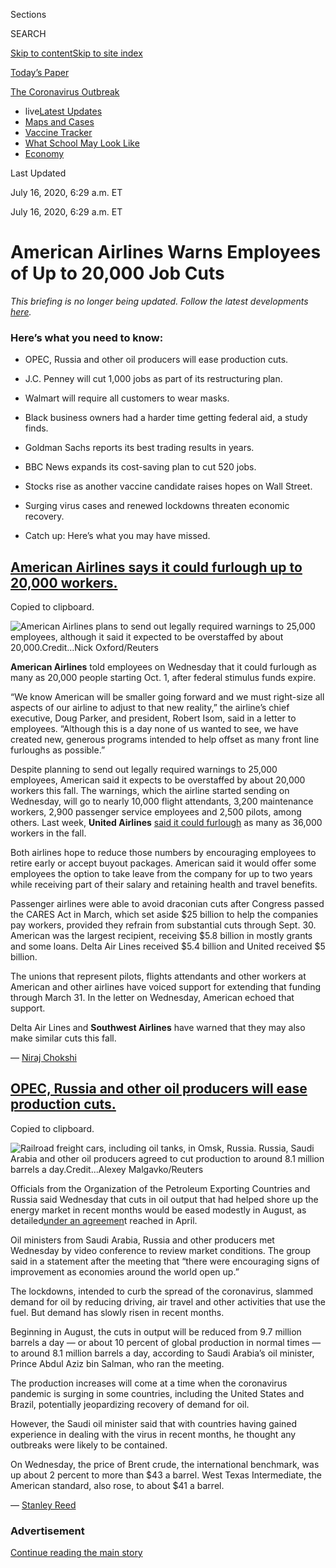 <div id="app">

<div>

<div>

<div>

<div class="NYTAppHideMasthead css-ri3gv3 e1suatyy0">

<div class="section css-ui9rw0 e1suatyy2">

<div class="css-eph4ug er09x8g0">

<div class="css-6n7j50">

</div>

<span class="css-1dv1kvn">Sections</span>

<div class="css-10488qs">

<span class="css-1dv1kvn">SEARCH</span>

</div>

[Skip to content](#site-content)[Skip to site
index](#site-index)

</div>

<div class="css-10698na e1huz5gh0">

</div>

</div>

<div id="masthead-bar-one" class="section hasLinks css-15hmgas e1csuq9d3">

<div class="css-uqyvli e1csuq9d0">

</div>

<div class="css-1uqjmks e1csuq9d1">

</div>

<div class="css-9e9ivx">

[](https://myaccount.nytimes.com/auth/login?response_type=cookie&client_id=vi)

</div>

<div class="css-1bvtpon e1csuq9d2">

[Today’s
Paper](https://www.nytimes.com/section/todayspaper)

</div>

</div>

</div>

</div>

<div data-aria-hidden="false">

<div id="site-content" data-role="main">

<div class="css-15bl40j">

<div id="styln-prism-menu-1592847958612" class="section interactive-content interactive-size-medium css-1ufzkuw" data-id="100000007203936">

<div class="css-17ih8de interactive-body" data-sourceid="100000007203936">

<div id="scroll-container" class="css-1gj85ro">

[<span class="styln-title-wrap"><span class="css-1pje3qr">The
Coronavirus</span><span class="css-1pje3qr">
Outbreak</span></span>](https://www.nytimes.com/news-event/coronavirus)

  - <span class="css-kqxiym" data-emphasize="true">live</span>[Latest
    Updates](https://www.nytimes.com/2020/08/01/world/coronavirus-covid-19.html)
  - [Maps and
    Cases](https://www.nytimes.com/interactive/2020/us/coronavirus-us-cases.html)
  - [Vaccine
    Tracker](https://www.nytimes.com/interactive/2020/science/coronavirus-vaccine-tracker.html)
  - [What School May Look
    Like](https://www.nytimes.com/interactive/2020/07/29/us/schools-reopening-coronavirus.html)
  - [Economy](https://www.nytimes.com/live/2020/07/31/business/stock-market-today-coronavirus)

</div>

</div>

</div>

</div>

<div class="css-mj09ha">

<span>Last Updated <span class="css-vxcmzt"></span></span>

<div class="css-ki347z">

<span class="css-1656jku">July 16, 2020, 6:29 a.m.
ET</span><span class="css-xwx5dt"></span>

</div>

<span class="css-1dv1kvn" data-aria-live="polite">July 16, 2020, 6:29
a.m.
ET</span>

</div>

<div class="css-ftdtgk">

<div class="css-1vkm6nb ehdk2mb0">

# American Airlines Warns Employees of Up to 20,000 Job Cuts

</div>

<div style="max-width:100%;margin:0 auto">

<div class="css-17dprlf" data-id="100000007018136" data-slug="us-live-markets-in-article-no-chart" style="max-width:600px">

</div>

</div>

*This briefing is no longer being updated. Follow the latest
developments*
[*here*](https://www.nytimes.com/live/2020/07/16/business/stock-market-today-coronavirus)*.*

</div>

<div id="feed-top" class="css-7pw99z">

</div>

### Here’s what you need to know:

  - [](#opec-russia-and-other-oil-producers-will-ease-production-cuts)
    
    <span>OPEC, Russia and other oil producers will ease production
    cuts.</span>

  - [](#jc-penney-will-cut-1000-jobs-as-part-of-its-restructuring-plan)
    
    <span>J.C. Penney will cut 1,000 jobs as part of its restructuring
    plan.</span>

  - [](#walmart-will-require-all-customers-to-wear-masks)
    
    <span>Walmart will require all customers to wear
    masks.</span>

  - [](#black-business-owners-had-a-harder-time-getting-federal-aid-a-study-finds)
    
    <span>Black business owners had a harder time getting federal aid, a
    study finds.</span>

  - [](#goldman-sachs-reports-its-best-trading-results-in-years)
    
    <span>Goldman Sachs reports its best trading results in
    years.</span>

  - [](#bbc-news-expands-its-cost-saving-plan-to-cut-520-jobs)
    
    <span>BBC News expands its cost-saving plan to cut 520
    jobs.</span>

  - [](#stocks-rise-as-another-vaccine-candidate-raises-hopes-on-wall-street)
    
    <span>Stocks rise as another vaccine candidate raises hopes on Wall
    Street.</span>

  - [](#surging-virus-cases-and-renewed-lockdowns-threaten-economic-recovery)
    
    <span>Surging virus cases and renewed lockdowns threaten economic
    recovery.</span>

  - [](#catch-up-heres-what-you-may-have-missed)
    
    <span>Catch up: Here’s what you may have
missed.</span>

<div class="live-blog-post css-10d3q4a" data-test-id="live-blog-post" data-source-id="100000007240940">

<div id="american-airlines-says-it-could-furlough-up-to-20000-workers" class="css-608m5d">

</div>

<div class="css-j3uhc5">

<div class="css-bd1680">

## [American Airlines says it could furlough up to 20,000 workers.](#american-airlines-says-it-could-furlough-up-to-20000-workers)

<span class="css-uj8f8v" data-aria-live="polite">Copied to
clipboard.</span>

</div>

</div>

<div class="css-79elbk" data-testid="photoviewer-wrapper">

<div class="css-z3e15g" data-testid="photoviewer-wrapper-hidden">

</div>

<div class="css-1a48zt4 ehw59r15" data-testid="photoviewer-children">

![<span class="css-16f3y1r e13ogyst0" data-aria-hidden="true">American
Airlines plans to send out legally required warnings to 25,000
employees, although it said it expected to be overstaffed by about
20,000.</span><span class="css-cnj6d5 e1z0qqy90" itemprop="copyrightHolder"><span class="css-1ly73wi e1tej78p0">Credit...</span><span><span>Nick
Oxford/Reuters</span></span></span>](https://static01.nyt.com/images/2020/07/15/business/15markets-brf-airlines/merlin_173989038_4d10cec3-d938-4ff0-aa4f-9df9e05d750d-articleLarge.jpg?quality=75&auto=webp&disable=upscale)

</div>

</div>

**American Airlines** told employees on Wednesday that it could furlough
as many as 20,000 people starting Oct. 1, after federal stimulus funds
expire.

“We know American will be smaller going forward and we must right-size
all aspects of our airline to adjust to that new reality,” the airline’s
chief executive, Doug Parker, and president, Robert Isom, said in a
letter to employees. “Although this is a day none of us wanted to see,
we have created new, generous programs intended to help offset as many
front line furloughs as possible.”

Despite planning to send out legally required warnings to 25,000
employees, American said it expects to be overstaffed by about 20,000
workers this fall. The warnings, which the airline started sending on
Wednesday, will go to nearly 10,000 flight attendants, 3,200 maintenance
workers, 2,900 passenger service employees and 2,500 pilots, among
others. Last week, **United Airlines** [said it could
furlough](https://www.nytimes.com/2020/07/08/business/united-airlines-furlough-36000.html)
as many as 36,000 workers in the fall.

Both airlines hope to reduce those numbers by encouraging employees to
retire early or accept buyout packages. American said it would offer
some employees the option to take leave from the company for up to two
years while receiving part of their salary and retaining health and
travel benefits.

Passenger airlines were able to avoid draconian cuts after Congress
passed the CARES Act in March, which set aside $25 billion to help the
companies pay workers, provided they refrain from substantial cuts
through Sept. 30. American was the largest recipient, receiving $5.8
billion in mostly grants and some loans. Delta Air Lines received $5.4
billion and United received $5 billion.

The unions that represent pilots, flights attendants and other workers
at American and other airlines have voiced support for extending that
funding through March 31. In the letter on Wednesday, American echoed
that support.

Delta Air Lines and **Southwest Airlines** have warned that they may
also make similar cuts this fall.

<div class="css-j3uhc5">

— [<span class="css-1baulvz last-byline" itemprop="name">Niraj
Chokshi</span>](https://www.nytimes.com/by/niraj-chokshi)

</div>

</div>

<div class="live-blog-post css-10d3q4a" data-test-id="live-blog-post" data-source-id="100000007240044">

<div id="opec-russia-and-other-oil-producers-will-ease-production-cuts" class="css-608m5d">

</div>

<div class="css-j3uhc5">

<div class="css-bd1680">

## [OPEC, Russia and other oil producers will ease production cuts.](#opec-russia-and-other-oil-producers-will-ease-production-cuts)

<span class="css-uj8f8v" data-aria-live="polite">Copied to
clipboard.</span>

</div>

</div>

<div class="css-79elbk" data-testid="photoviewer-wrapper">

<div class="css-z3e15g" data-testid="photoviewer-wrapper-hidden">

</div>

<div class="css-1a48zt4 ehw59r15" data-testid="photoviewer-children">

![<span class="css-16f3y1r e13ogyst0" data-aria-hidden="true">Railroad
freight cars, including oil tanks, in Omsk, Russia. Russia, Saudi Arabia
and other oil producers agreed to cut production to around 8.1 million
barrels a
day.</span><span class="css-cnj6d5 e1z0qqy90" itemprop="copyrightHolder"><span class="css-1ly73wi e1tej78p0">Credit...</span><span><span>Alexey
Malgavko/Reuters</span></span></span>](https://static01.nyt.com/images/2020/07/15/business/15opec/merlin_173099943_7f0bb98c-55f9-4ac9-abd8-19f6a1906b99-articleLarge.jpg?quality=75&auto=webp&disable=upscale)

</div>

</div>

Officials from the Organization of the Petroleum Exporting Countries and
Russia said Wednesday that cuts in oil output that had helped shore up
the energy market in recent months would be eased modestly in August, as
detailed[under an
agreemen](https://www.nytimes.com/2020/04/09/business/energy-environment/opec-saudiarabia-russia-oil-coronavirus.html)t
reached in April.

Oil ministers from Saudi Arabia, Russia and other producers met
Wednesday by video conference to review market conditions. The group
said in a statement after the meeting that “there were encouraging signs
of improvement as economies around the world open up.”

The lockdowns, intended to curb the spread of the coronavirus, slammed
demand for oil by reducing driving, air travel and other activities that
use the fuel. But demand has slowly risen in recent months.

Beginning in August, the cuts in output will be reduced from 9.7 million
barrels a day — or about 10 percent of global production in normal times
— to around 8.1 million barrels a day, according to Saudi Arabia’s oil
minister, Prince Abdul Aziz bin Salman, who ran the meeting.

The production increases will come at a time when the coronavirus
pandemic is surging in some countries, including the United States and
Brazil, potentially jeopardizing recovery of demand for oil.

However, the Saudi oil minister said that with countries having gained
experience in dealing with the virus in recent months, he thought any
outbreaks were likely to be contained.

On Wednesday, the price of Brent crude, the international benchmark, was
up about 2 percent to more than $43 a barrel. West Texas Intermediate,
the American standard, also rose, to about $41 a barrel.

<div class="css-j3uhc5">

— [<span class="css-1baulvz last-byline" itemprop="name">Stanley
Reed</span>](https://www.nytimes.com/by/stanley-reed)

</div>

</div>

<div id="ad-0" class="css-1pmeh62">

<div class="css-142l3g4">

### Advertisement

[Continue reading the main
story](#after-dfp-ad-mid1)

<div id="dfp-ad-mid1" class="ad dfp-ad-mid1-wrapper" style="text-align:center;height:100%;display:block">

</div>

<div id="after-dfp-ad-mid1">

</div>

</div>

</div>

<div class="live-blog-post css-10d3q4a" data-test-id="live-blog-post" data-source-id="100000007240199">

<div id="jc-penney-will-cut-1000-jobs-as-part-of-its-restructuring-plan" class="css-608m5d">

</div>

<div class="css-j3uhc5">

<div class="css-bd1680">

## [J.C. Penney will cut 1,000 jobs as part of its restructuring plan.](#jc-penney-will-cut-1000-jobs-as-part-of-its-restructuring-plan)

<span class="css-uj8f8v" data-aria-live="polite">Copied to
clipboard.</span>

</div>

</div>

<div class="css-79elbk" data-testid="photoviewer-wrapper">

<div class="css-z3e15g" data-testid="photoviewer-wrapper-hidden">

</div>

<div class="css-1a48zt4 ehw59r15" data-testid="photoviewer-children">

![<span class="css-16f3y1r e13ogyst0" data-aria-hidden="true">J.C.
Penney will cut 1,000 corporate, field management and international jobs
on top of job cuts tied to the retailer’s first round of store
closures.</span><span class="css-cnj6d5 e1z0qqy90" itemprop="copyrightHolder"><span class="css-1ly73wi e1tej78p0">Credit...</span><span><span>Mike
Blake/Reuters</span></span></span>](https://static01.nyt.com/images/2020/07/15/business/15markets-brf-penney/merlin_174566424_f84dfbf9-6b2e-4e29-a5e5-b600af190204-articleLarge.jpg?quality=75&auto=webp&disable=upscale)

</div>

</div>

**J.C. Penney**, the 118-year-old retailer that [filed for
bankruptcy](https://www.nytimes.com/2020/05/15/business/jc-penney-bankruptcy-coronavirus.html)
in May, said [on
Wednesday](https://ir.jcpenney.com/news-events/press-releases/detail/619/jcpenney-announces-organizational-restructuring)
that it would cut 1,000 corporate, field management and international
jobs, as the company shrinks and closes 152 stores.

The layoffs are separate from job cuts tied to the retailer’s first
round of store closures, where most liquidation sales [have
started.](https://companyblog.jcpnewsroom.com/storeclosings/) A
spokeswoman for J.C. Penney has said that the retailer plans to close up
to 250 locations over all, which would leave it with roughly 600 stores.

J.C. Penney, which is based in Plano, Texas, said in bankruptcy filings
that it had nearly 85,000 associates, but did not specify how many were
full or part time.

The cuts at the corporate level add to the broader pain in the retail
industry, which has been left reeling from the pandemic. The disruption
has forced a spate of bankruptcies since May and spurred layoffs at
surviving retailers. Macy’s said [last
month](https://www.nytimes.com/2020/06/25/business/stock-market-today-coronavirus.html)that
it would cut about 3,900 corporate and management jobs, or 25 percent of
that staff.

<div class="css-j3uhc5">

— [<span class="css-1baulvz last-byline" itemprop="name">Sapna
Maheshwari</span>](https://www.nytimes.com/by/sapna-maheshwari)

</div>

</div>

<div class="live-blog-post css-10d3q4a" data-test-id="live-blog-post" data-source-id="100000007239988">

<div id="walmart-will-require-all-customers-to-wear-masks" class="css-608m5d">

</div>

<div class="css-j3uhc5">

<div class="css-bd1680">

## [Walmart will require all customers to wear masks.](#walmart-will-require-all-customers-to-wear-masks)

<span class="css-uj8f8v" data-aria-live="polite">Copied to
clipboard.</span>

</div>

</div>

<div class="css-79elbk" data-testid="photoviewer-wrapper">

<div class="css-z3e15g" data-testid="photoviewer-wrapper-hidden">

</div>

<div class="css-1a48zt4 ehw59r15" data-testid="photoviewer-children">

![<span class="css-16f3y1r e13ogyst0" data-aria-hidden="true">Customers
are now required to wear masks when shopping at Walmart stores across
the
country.</span><span class="css-cnj6d5 e1z0qqy90" itemprop="copyrightHolder"><span class="css-1ly73wi e1tej78p0">Credit...</span><span><span>Scott
Olson/Getty
Images</span></span></span>](https://static01.nyt.com/images/2020/07/15/business/15-markets-brf-walmart/15-markets-brf-walmart-articleLarge.jpg?quality=75&auto=webp&disable=upscale)

</div>

</div>

**Walmart** will begin requiring that all of its customers wear masks in
its stores, starting on Monday.

The new rule from the nation’s largest retailer, which has more than
5,000 stores nationwide, is a strong statement about wearing masks in
public space at a time when the issue has become politicized.

In a statement, Walmart said that 65 percent of its stores, which
include Walmarts and **Sam’s Clubs**, are in areas where there is
already some form of government mandate to wear masks.

At Sam’s Clubs, the company said that it would provide complimentary
masks to customers who did not already have one. (Sam’s Club customers
have to pay a membership fee to shop there.)

But in Walmart stores — which are far more numerous — the details for
this new policy are still being ironed out.

The company said it was creating a new job called a “health ambassador.”
That person will be stationed next to the front door and will remind
customers of the new rule.

“Ambassadors will receive special training to help make the process as
smooth as possible for customers,’’ Walmart said, and “will work with
those who show up at a store without a face covering to find a solution
that works for everyone.”

The retailer did not immediately identify what those possible solutions
might be or say that it would provide masks to customers who didn’t have
one.

Walmart joins a growing list of companies that are requiring customers
to wear masks, including **Starbucks** and **Best Buy**. The retailer
**Kohl’s** said on Wednesday that its customers would be required to
wear masks starting Monday, and the grocery chain **Kroger** [announced
on Twitter](https://twitter.com/KrogerNews/status/1283496129825513474)
that its customers would, too, starting July 22.

<div class="css-j3uhc5">

— [<span class="css-1baulvz last-byline" itemprop="name">Michael
Corkery</span>](https://www.nytimes.com/by/michael-corkery)

</div>

<div>

</div>

</div>

<div class="live-blog-post css-10d3q4a" data-test-id="live-blog-post" data-source-id="100000007241078">

<div id="black-business-owners-had-a-harder-time-getting-federal-aid-a-study-finds" class="css-608m5d">

</div>

<div class="css-j3uhc5">

<div class="css-bd1680">

## [Black business owners had a harder time getting federal aid, a study finds.](#black-business-owners-had-a-harder-time-getting-federal-aid-a-study-finds)

<span class="css-uj8f8v" data-aria-live="polite">Copied to
clipboard.</span>

</div>

</div>

<div class="css-79elbk" data-testid="photoviewer-wrapper">

<div class="css-z3e15g" data-testid="photoviewer-wrapper-hidden">

</div>

<div class="css-1a48zt4 ehw59r15" data-testid="photoviewer-children">

![<span class="css-16f3y1r e13ogyst0" data-aria-hidden="true">Spiked
Spin, a Black-owned business in the Bedford-Stuyvesant section of
Brooklyn. </span><span class="css-cnj6d5 e1z0qqy90" itemprop="copyrightHolder"><span class="css-1ly73wi e1tej78p0">Credit...</span><span><span>Laylah
Amatullah Barrayn for The New York
Times</span></span></span>](https://static01.nyt.com/images/2020/07/15/business/15virus-pppbias/merlin_173891673_efb90f4a-ea7b-413e-a880-9216c5ccd946-articleLarge.jpg?quality=75&auto=webp&disable=upscale)

</div>

</div>

Black business owners are more likely to be hindered in seeking
coronavirus financial aid than their white peers, a new study has found.

[The
study](https://ncrc.org/despite-gaping-holes-in-government-data-tests-show-ppp-borrowers-faced-discrimination/)
looked at how more than a dozen Washington-area banks handled requests
for loans under the federal government’s Paycheck Protection Program. It
was conducted by the National Community Reinvestment Coalition, a
nonprofit organization in Washington, in partnership with researchers
from universities in Utah and New Jersey.

From late April to late May, the researchers and the nonprofit group,
which advocates better access to capital for low-income and minority
communities, sent pairs of would-be loan applicants to branches of 17
banks. In each pair, a Black borrower and a white borrower shared
similar credit and asset characteristics. To make the study more
conservative, the researchers gave each Black borrower a slightly better
financial profile than his or her white counterpart.

The Black borrowers were offered different products and treated
significantly worse by employees than white borrowers in 43 percent of
the tests, the study found. Of the 17 banks, some of which were tested
through multiple branches, 13 had at least one test in which a white
borrower was treated better than his or her Black counterpart. In the
rest of the tests, the pairs were treated relatively equally or the
difference wasn’t significant enough to count as a violation of fair
lending laws, in the researchers’ view.

Critics of the $660 billion program — which was intended to prop up
small businesses through forgivable loans — have said that its structure
was likely to [perpetuate historical
inequalities](https://www.nytimes.com/2020/04/10/business/minority-business-coronavirus-loans.html)
in the financial system, where Black Americans have struggled to obtain
credit and capital.

<div class="css-j3uhc5">

— [<span class="css-1baulvz last-byline" itemprop="name">Emily
Flitter</span>](https://www.nytimes.com/by/emily-flitter)

</div>

<div>

</div>

</div>

<div id="ad-1" class="css-1pmeh62">

<div class="css-142l3g4">

### Advertisement

[Continue reading the main
story](#after-dfp-ad-mid2)

<div id="dfp-ad-mid2" class="ad dfp-ad-mid2-wrapper" style="text-align:center;height:100%;display:block">

</div>

<div id="after-dfp-ad-mid2">

</div>

</div>

</div>

<div class="live-blog-post css-10d3q4a" data-test-id="live-blog-post" data-source-id="100000007239740">

<div id="goldman-sachs-reports-its-best-trading-results-in-years" class="css-608m5d">

</div>

<div class="css-j3uhc5">

<div class="css-bd1680">

## [Goldman Sachs reports its best trading results in years.](#goldman-sachs-reports-its-best-trading-results-in-years)

<span class="css-uj8f8v" data-aria-live="polite">Copied to
clipboard.</span>

</div>

</div>

<div class="css-79elbk" data-testid="photoviewer-wrapper">

<div class="css-z3e15g" data-testid="photoviewer-wrapper-hidden">

</div>

<div class="css-1a48zt4 ehw59r15" data-testid="photoviewer-children">

![<span class="css-cnj6d5 e1z0qqy90" itemprop="copyrightHolder"><span class="css-1ly73wi e1tej78p0">Credit...</span><span><span>Emon
Hassan for The New York
Times</span></span></span>](https://static01.nyt.com/images/2020/07/15/business/15-markets-brf-goldman/merlin_170488995_fc310b97-3a9e-4b88-9450-1d3ffd030d66-articleLarge.jpg?quality=75&auto=webp&disable=upscale)

</div>

</div>

Buoyed by heightened activity in the markets, **Goldman Sachs** reported
its highest bond-trading revenue in nine years, helping it to deliver a
solidly profitable quarter despite increased costs and a slowdown in
other areas of its business.

Revenue spiked in Goldman’s trading area, more than doubling the unit’s
performance from a year ago, and rose dramatically in its
investment-banking business. Overall, the firm’s revenue for the second
quarter was $13.3 billion, a 41 percent upswing from the same period
last year. Its earnings were $2.4 billion, essentially the same as a
year ago.

During the quarter, compensation costs rose substantially, as did other
expenses that were not specified, perhaps reflecting an increasing
set-aside for future legal costs. That theme has been borne out by
[other large
banks](https://www.nytimes.com/2020/07/14/business/big-banks-quarterly-results.html)
this week, whose quarterly profits plunged as they stowed away money to
protect them from future losses.

<div class="css-j3uhc5">

— [<span class="css-1baulvz last-byline" itemprop="name">Kate
Kelly</span>](https://www.nytimes.com/by/kate-kelly)

</div>

</div>

<div class="live-blog-post css-10d3q4a" data-test-id="live-blog-post" data-source-id="100000007239870">

<div id="bbc-news-expands-its-cost-saving-plan-to-cut-520-jobs" class="css-608m5d">

</div>

<div class="css-j3uhc5">

<div class="css-bd1680">

## [BBC News expands its cost-saving plan to cut 520 jobs.](#bbc-news-expands-its-cost-saving-plan-to-cut-520-jobs)

<span class="css-uj8f8v" data-aria-live="polite">Copied to
clipboard.</span>

</div>

</div>

<div class="css-79elbk" data-testid="photoviewer-wrapper">

<div class="css-z3e15g" data-testid="photoviewer-wrapper-hidden">

</div>

<div class="css-1a48zt4 ehw59r15" data-testid="photoviewer-children">

![<span class="css-16f3y1r e13ogyst0" data-aria-hidden="true">The
coronavirus pandemic has put more strain on the BBC’s budget, leading to
a sprawling cost-cutting
plan.</span><span class="css-cnj6d5 e1z0qqy90" itemprop="copyrightHolder"><span class="css-1ly73wi e1tej78p0">Credit...</span><span><span>Will
Oliver/EPA, via
Shutterstock</span></span></span>](https://static01.nyt.com/images/2020/07/15/business/15markets-brf-bbc/merlin_174148854_84204a2c-c5fc-45a7-8d29-f18a2fb18ae1-articleLarge.jpg?quality=75&auto=webp&disable=upscale)

</div>

</div>

BBC News is cutting 520 jobs as part of a sprawling cost-cutting plan,
[70 more jobs than previously
announced](https://www.bbc.co.uk/mediacentre/latestnews/2020/news-modernisation-update)
because the pandemic has put more strain on the British broadcaster’s
budget.

In January, 450 job losses were announced but then postponed in March to
meet the demands of covering coronavirus and its impact. The reactivated
plan, detailed on Wednesday, will be even more sweeping. [“The Andrew
Neil
Show,”](https://www.nytimes.com/2019/12/06/world/europe/boris-johnson-andrew-neil-interview.html)hosted
by the longtime political interviewer, [will be
cut](https://www.bbc.co.uk/news/entertainment-arts-53416067), business
news coverage will be scaled down, and there will be reductions in World
Service programming, among other changes.

“The increased financial pressure on the BBC as a result of Covid-19
means the number of job losses in BBC News will rise to around 520,” the
organization, which has been financed by an annual license fee paid by
listeners and viewers for nearly 100 years, said on Wednesday. “This
will include senior management posts.”

In 2016, the BBC announced it needed to save 800 million pounds ($1
billion), with about a tenth of that coming from the 6,000-person news
department. In addition to the 520 job losses in BBC News, the BBC said
in recent weeks it would cut [600 jobs from regional services in
England, Scotland, Northern Ireland and
Wales](https://www.bbc.co.uk/news/entertainment-arts-53263793).

The BBC has also renewed its plan to [end free
TV](https://www.theguardian.com/media/2020/jul/09/bbc-to-end-free-tv-licences-for-most-over-75s)licenses
for people over 75, a move that has caused clashes with the government.

Earlier on Wednesday, [The Guardian
newspaper](https://www.nytimes.com/live/2020/07/15/business/stock-market-today-coronavirus#the-guardian-seeing-unsustainable-losses-will-cut-180-jobs)said
it planned to cut 12 percent of its work force, about 180 jobs.

<div class="css-j3uhc5">

— <span class="css-1baulvz last-byline" itemprop="name">Eshe
Nelson</span>

</div>

</div>

<div class="live-blog-post css-10d3q4a" data-test-id="live-blog-post" data-source-id="100000007239570">

<div id="stocks-rise-as-another-vaccine-candidate-raises-hopes-on-wall-street" class="css-608m5d">

</div>

<div class="css-j3uhc5">

<div class="css-bd1680">

## [Stocks rise as another vaccine candidate raises hopes on Wall Street.](#stocks-rise-as-another-vaccine-candidate-raises-hopes-on-wall-street)

<span class="css-uj8f8v" data-aria-live="polite">Copied to
clipboard.</span>

</div>

</div>

<div class="css-79elbk" data-testid="photoviewer-wrapper">

<div class="css-z3e15g" data-testid="photoviewer-wrapper-hidden">

</div>

<div class="css-1a48zt4 ehw59r15" data-testid="photoviewer-children">

![<span class="css-cnj6d5 e1z0qqy90" itemprop="copyrightHolder"><span class="css-1ly73wi e1tej78p0">Credit...</span><span><span>Amr
Alfiky/The New York
Times</span></span></span>](https://static01.nyt.com/images/2020/07/15/business/15markets-brf-stocks/merlin_174540324_b5e461b7-fecd-40ca-a07b-b7d06f5e090a-articleLarge.jpg?quality=75&auto=webp&disable=upscale)

</div>

</div>

Stocks rose on Wednesday, lifted by a drugmaker’s report of progress
with a promising, but early-stage, candidate for a coronavirus vaccine,
and data on industrial production added to evidence of the economy’s
recovery.

The S\&P 500 jumped about 1 percent. Markets in Frankfurt, Paris and
London also rose sharply.

Oil prices were also higher, on a day when major producers decided to
[ease restrictions on
output](https://www.nytimes.com/2020/07/12/business/economy/opec-russia-oil-production-coronavirus.html).
The production curbs were approved in April when the industry was facing
a calamitous fall in oil demand, and any relaxing of the rules would
signal stronger energy markets.

The gains on Wall Street were largely spurred by news from the [biotech
company](https://www.nytimes.com/2020/07/14/health/cornavirus-vaccine-moderna.html?action=click&module=Top%20Stories&pgtype=Homepage)**[Moderna](https://www.nytimes.com/2020/07/14/health/cornavirus-vaccine-moderna.html?action=click&module=Top%20Stories&pgtype=Homepage)**,
based in Cambridge, Mass., which said an experimental drug provoked a
positive immune response and appeared safe among the first 45 people who
received it. It is the first coronavirus vaccine to be tested in humans,
and Moderna’s shares were sharply higher.

Policymakers and economists have long predicted that a complete recovery
in growth depends on the development of a vaccine, and investors have
been quick to respond to even the slightest signs of progress toward
one.

On Wednesday, the rally was led by companies that have the most to gain
from a return to pre-pandemic levels of travel and consumption.
**American Airlines**, **Gap**, and **MGM Resorts** — which have become
a proxy for the market’s enthusiasm about a rebound — were all among the
best-performing stocks in the S\&P 500.

Investors also learned that industrial production in the United States
jumped by more than expected in June, recovering from earlier declines
as factories were reopened. The report is just the latest of several —
from data on housing sales to hiring — that highlight the economy’s
bounce back from the depths of a recession earlier in the year.

That recovery, however, is threatened by a rise in new coronavirus cases
around the world. And as governments reimpose restrictions on activity
and government assistance programs come to an end, some economists have
warned that the recovery is likely to take longer than investors
anticipate.

<div class="css-j3uhc5">

— [<span class="css-1baulvz" itemprop="name">Kevin
Granville</span>](https://www.nytimes.com/by/kevin-granville) and
<span class="css-1baulvz last-byline" itemprop="name">Mohammed
Hadi</span>

</div>

</div>

<div id="ad-2" class="css-1pmeh62">

<div class="css-142l3g4">

### Advertisement

[Continue reading the main
story](#after-dfp-ad-mid3)

<div id="dfp-ad-mid3" class="ad dfp-ad-mid3-wrapper" style="text-align:center;height:100%;display:block">

</div>

<div id="after-dfp-ad-mid3">

</div>

</div>

</div>

<div class="live-blog-post css-10d3q4a" data-test-id="live-blog-post" data-source-id="100000007239225">

<div id="surging-virus-cases-and-renewed-lockdowns-threaten-economic-recovery" class="css-608m5d">

</div>

<div class="css-j3uhc5">

<div class="css-bd1680">

## [Surging virus cases and renewed lockdowns threaten economic recovery.](#surging-virus-cases-and-renewed-lockdowns-threaten-economic-recovery)

<span class="css-uj8f8v" data-aria-live="polite">Copied to
clipboard.</span>

</div>

</div>

<div class="css-79elbk" data-testid="photoviewer-wrapper">

<div class="css-z3e15g" data-testid="photoviewer-wrapper-hidden">

</div>

<div class="css-1a48zt4 ehw59r15" data-testid="photoviewer-children">

![<span class="css-16f3y1r e13ogyst0" data-aria-hidden="true">The front
doors of Public School 23 in the Bronx. New York officials are preparing
to bring students back for only part-time instruction in the
fall.</span><span class="css-cnj6d5 e1z0qqy90" itemprop="copyrightHolder"><span class="css-1ly73wi e1tej78p0">Credit...</span><span><span>Victor
J. Blue for The New York
Times</span></span></span>](https://static01.nyt.com/images/2020/07/14/business/14dc-virus-econ-01/merlin_171513651_f6fb6c04-feb1-44ed-8fb3-202b405fee63-articleLarge.jpg?quality=75&auto=webp&disable=upscale)

</div>

</div>

The United States economy is headed for a tumultuous autumn, with the
threat of closed schools, renewed government lockdowns, empty stadiums
and an uncertain amount of federal support for businesses and unemployed
workers all [clouding hopes for a rapid rebound from
recession](https://www.nytimes.com/2020/07/15/business/economy/economic-recovery-coronavirus-resurgence.html).

For months, the prevailing wisdom among investors, Trump administration
officials and many economic forecasters was that after plunging into
recession this spring, the country’s recovery would accelerate in late
summer and take off in the fall as the virus receded, restrictions on
commerce loosened, and consumers reverted to more normal spending
patterns. Job gains in May and June fueled those rosy predictions.

But failure to suppress a [resurgence of confirmed
infections](https://www.nytimes.com/interactive/2020/us/coronavirus-us-cases.html)
is threatening to choke the recovery and push the country back into a
recessionary spiral — one that could inflict long-term damage on workers
and businesses large and small, unless Congress reconsiders the scale of
federal aid that may be required in the months to come.

The looming economic pain was evident on Tuesday as big companies
forecast gloomy months ahead. Delta Air Lines said it was [cutting back
plans](https://www.cnbc.com/2020/07/14/delta-dal-posts-2q-loss-amid-coronavirus-pandemic.html)
to add flights in August and beyond, citing flagging consumer demand.
The nation’s [biggest
banks](https://www.nytimes.com/2020/07/14/business/big-banks-quarterly-results.html)
warned that they were setting aside billions of dollars to cover
anticipated losses as customers fail to pay their mortgages and other
loans in the months to come.

“The earlier-than-anticipated resumption in activity has been
accompanied by a sharp increase in the virus spread in many areas,” Lael
Brainard, a Federal Reserve governor, said on Tuesday. “Even if the
virus spread flattens, the recovery is likely to face headwinds from
diminished activity and costly adjustments in some sectors, along with
impaired incomes among many consumers and businesses.”

<div class="css-j3uhc5">

— [<span class="css-1baulvz" itemprop="name">Jim
Tankersley</span>](https://www.nytimes.com/by/jim-tankersley) and
[<span class="css-1baulvz last-byline" itemprop="name">Ben
Casselman</span>](https://www.nytimes.com/by/ben-casselman)

</div>

<div>

</div>

</div>

<div class="live-blog-post css-10d3q4a" data-test-id="live-blog-post" data-source-id="100000007239202">

<div id="catch-up-heres-what-you-may-have-missed" class="css-608m5d">

</div>

<div class="css-j3uhc5">

<div class="css-bd1680">

## [Catch up: Here’s what you may have missed.](#catch-up-heres-what-you-may-have-missed)

<span class="css-uj8f8v" data-aria-live="polite">Copied to
clipboard.</span>

</div>

</div>

  - **The Paper Store** filed for bankruptcy protection Tuesday citing
    the financial strain caused by closing all of its stores for weeks
    at a time because of coronavirus lockdowns. The chain, which has
    sold specialty gifts for 55 years, operates a warehouse and 86
    stores throughout the Northeast and employs roughly 2,000 people.
    The company hopes to sell by late August in order to get the cash
    needed to buy millions of dollars worth of inventory for Christmas,
    its busiest season.

  - The Trump administration, which mistakenly sent $1.4 billion of
    stimulus money to dead people, has begun canceling checks [that were
    delivered to the
    deceased](https://www.nytimes.com/live/2020/07/14/business/stock-market-updates-coronavirus#the-irs-wants-the-stimulus-money-it-sent-to-dead-people-back).
    The Internal Revenue Service said in an update on its website that
    such checks should still be returned to the federal government but
    that it was taking action to ensure they cannot be cashed. A
    Government Accountability Office report [released last
    month](https://www.nytimes.com/2020/06/25/us/politics/coronavirus-stimulus-dead-people.html)
    found that about $1.4 billion of the $270 billion of direct stimulus
    payments went to the deceased.

  - Three of the nation’s biggest banks revealed that [they had set
    aside billions of
    dollars](https://www.nytimes.com/live/2020/07/14/business/stock-market-updates-coronavirus#banks-stockpile-billions-as-they-prepare-for-things-to-get-worse)
    to cover potential losses on loans, signaling that they do not
    expect consumers and corporations to be able to pay their debts in
    the coming months as the pandemic continues to gut employment and
    commerce. Collectively, **JPMorgan Chase**, **Citigroup** and
    **Wells Fargo** have put aside $25 billion during the second
    quarter, they said. As a result, their quarterly profits plunged. It
    was Wells Fargo’s first quarterly loss since 2008.

  - Lael Brainard, a Federal Reserve governor, warned that a second wave
    of coronavirus cases [could imperil the economy and markets once
    again](https://www.nytimes.com/live/2020/07/14/business/stock-market-updates-coronavirus#a-fed-governor-warns-a-second-virus-wave-could-reignite-market-turmoil),
    even though financial conditions have calmed since the wild days of
    March and the labor market has begun to mend. “A broad second wave
    could reignite financial market volatility and market disruptions at
    a time of greater vulnerability,” Ms. Brainard said, speaking to the
    National Association for Business Economics. And in any case, “the
    strength of the recovery will depend importantly on the timing,
    magnitude and distribution of additional fiscal support.”

  - **Best Buy**, the electronics retailer with about 1,000 locations in
    the United States, [said on
    Tuesday](https://corporate.bestbuy.com/best-buy-now-requiring-face-coverings-for-store-customers/)that
    it planned to require customers to wear face coverings in its stores
    starting Wednesday. The company said that it would provide masks to
    customers who did not have one, and would make exceptions for small
    children and people who could not wear masks for health reasons,
    according to a blog post.

<div class="css-j3uhc5">

— [<span class="css-1baulvz last-byline" itemprop="name">Gregory
Schmidt</span>](https://www.nytimes.com/by/gregory-schmidt)

</div>

</div>

<div>

</div>

<div>

</div>

</div>

## Site Index

<div>

</div>

## Site Information Navigation

  - [© <span>2020</span> <span>The New York Times
    Company</span>](https://help.nytimes.com/hc/en-us/articles/115014792127-Copyright-notice)

<!-- end list -->

  - [NYTCo](https://www.nytco.com/)
  - [Contact
    Us](https://help.nytimes.com/hc/en-us/articles/115015385887-Contact-Us)
  - [Work with us](https://www.nytco.com/careers/)
  - [Advertise](https://nytmediakit.com/)
  - [T Brand Studio](http://www.tbrandstudio.com/)
  - [Your Ad
    Choices](https://www.nytimes.com/privacy/cookie-policy#how-do-i-manage-trackers)
  - [Privacy](https://www.nytimes.com/privacy)
  - [Terms of
    Service](https://help.nytimes.com/hc/en-us/articles/115014893428-Terms-of-service)
  - [Terms of
    Sale](https://help.nytimes.com/hc/en-us/articles/115014893968-Terms-of-sale)
  - [Site
    Map](https://spiderbites.nytimes.com)
  - [Help](https://help.nytimes.com/hc/en-us)
  - [Subscriptions](https://www.nytimes.com/subscription?campaignId=37WXW)

</div>

</div>

</div>

</div>
